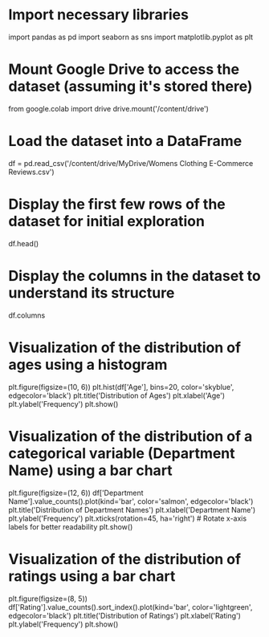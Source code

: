 # Import necessary libraries
import pandas as pd
import seaborn as sns
import matplotlib.pyplot as plt

# Mount Google Drive to access the dataset (assuming it's stored there)
from google.colab import drive
drive.mount('/content/drive')

# Load the dataset into a DataFrame
df = pd.read_csv('/content/drive/MyDrive/Womens Clothing E-Commerce Reviews.csv')

# Display the first few rows of the dataset for initial exploration
df.head()

# Display the columns in the dataset to understand its structure
df.columns

# Visualization of the distribution of ages using a histogram
plt.figure(figsize=(10, 6))
plt.hist(df['Age'], bins=20, color='skyblue', edgecolor='black')
plt.title('Distribution of Ages')
plt.xlabel('Age')
plt.ylabel('Frequency')
plt.show()

# Visualization of the distribution of a categorical variable (Department Name) using a bar chart
plt.figure(figsize=(12, 6))
df['Department Name'].value_counts().plot(kind='bar', color='salmon', edgecolor='black')
plt.title('Distribution of Department Names')
plt.xlabel('Department Name')
plt.ylabel('Frequency')
plt.xticks(rotation=45, ha='right')  # Rotate x-axis labels for better readability
plt.show()

# Visualization of the distribution of ratings using a bar chart
plt.figure(figsize=(8, 5))
df['Rating'].value_counts().sort_index().plot(kind='bar', color='lightgreen', edgecolor='black')
plt.title('Distribution of Ratings')
plt.xlabel('Rating')
plt.ylabel('Frequency')
plt.show()

